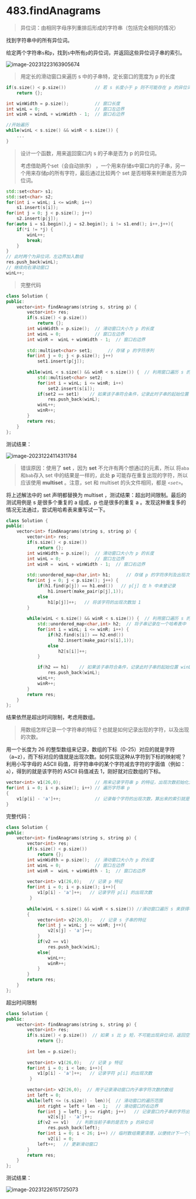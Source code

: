 # 483.findAnagrams

> 异位词：由相同字母序列重排后形成的字符串（包括完全相同的情况）

找到字符串中的所有异位词。

给定两个字符串`s`和`p`，找到`s`中所有`p`的异位词，并返回这些异位词子串的索引。

![image-20231223163905674](https://raw.githubusercontent.com/huibazdy/TyporaPicture/main/image-20231223163905674.png)





> 用定长的滑动窗口来遍历 s 中的子串特，定长窗口的宽度为 p 的长度

```c++
if(s.size() < p.size())           // 若 s 长度小于 p 则不可能存在 p 的异位词
    return {};

int winWidth = p.size();          // 窗口长度
int winL = 0;                     // 窗口左边界
int winR = windL + winWidth - 1;  // 窗口右边界

//开始遍历
while(winL < s.size() && winR < s.size()) {
    ...
}
```

> 设计一个函数，用来返回窗口内 s 的子串是否为 p 的异位词。
>
> 考虑借助两个set（会自动排序） ，一个用来存储s中窗口内的子串，另一个用来存储p的所有字符，最后通过比较两个 set 是否相等来判断是否为异位词。

```c++
std::set<char> s1;
std::set<char> s2;
for(int i = winL; i <= winR; i++)
    s1.insert(s[i]);
for(int j = 0; j < p.size(); j++)
    s2.insert(p[j]);
for(auto i = s1.begin(),j = s2.begin(); i != s1.end(); i++,j++){
    if(*i != *j) {
        winL++;
        break;
    }
}
// 此时两个为异位词，左边界加入数组
res.push_back(winL);
// 继续向右滑动窗口
winL++;  
```





> 完整代码

```c++
class Solution {
public:
    vector<int> findAnagrams(string s, string p) {
        vector<int> res;
        if(s.size() < p.size())
            return {};
        int winWidth = p.size();  // 滑动窗口大小为 p 的长度
        int winL = 0;             // 窗口左边界 
        int winR =  winL + winWidth - 1;  // 窗口右边界
        
        std::multiset<char> set1;      // 存储 p 的字符序列
        for(int j = 0; j < p.size(); j++)
            set1.insert(p[j]);
        
        while(winL < s.size() && winR < s.size()) {  // 利用窗口遍历 s 的定长子串
            std::multiset<char> set2;
            for(int i = winL; i <= winR; i++)
                set2.insert(s[i]);
            if(set2 == set1)    // 如果该子串符合条件，记录此时子串的起始位置 winL
                res.push_back(winL);
            winL++;
            winR++;
        }
        return res;
    }
};
```

测试结果：

![image-20231224114311784](https://raw.githubusercontent.com/huibazdy/TyporaPicture/main/image-20231224114311784.png)

> 错误原因：使用了 **set** ，因为 **set** 不允许有两个想通过的元素，所以 将`aba`和`bab`存入 set 中的结果是一样的，此处 **p** 可能存在重复出现的字符，所以应该使用 **multiset** 。注意，set 和 multiset 的头文件相同，都是 *`<set>`*。

将上述解法中的 set 声明都替换为 multiset ，测试结果：超出时间限制。最后的测试用例是 s 是很多个重复的 a 组成，p 也是很多的重复 a 。发现这种重复多的情况无法通过，尝试用哈希表来重写试一下。



```c++
class Solution {
public:
    vector<int> findAnagrams(string s, string p) {
        vector<int> res;
        if(s.size() < p.size())
            return {};
        int winWidth = p.size();  // 滑动窗口大小为 p 的长度
        int winL = 0;             // 窗口左边界 
        int winR =  winL + winWidth - 1;  // 窗口右边界
        
        std::unordered_map<char,int> h1;      // 存储 p 的字符序列及出现次数
        for(int j = 0; j < p.size(); j++) {
            if(h1.find(p[j]) == h1.end())   // p[j] 在 h 中未曾记录
                h1.insert(make_pair(p[j],1));
            else
                h1[p[j]]++;   // 将该字符的出现次数加 1
        }
        
        while(winL < s.size() && winR < s.size()) {  // 利用窗口遍历 s 的定长子串
            std::unordered_map<char,int> h2;  // 将子串记录在一个哈希表中
            for(int i = winL; i <= winR; i++) {
                if(h2.find(s[i]) == h2.end())
                    h2.insert(make_pair(s[i],1));
                else
                    h2[s[i]]++;
            }

            if(h2 == h1)    // 如果该子串符合条件，记录此时子串的起始位置 winL
                res.push_back(winL);
            winL++;
            winR++;
        }
        return res;
    }
};
```

结果依然是超出时间限制，考虑用数组。



> 用数组怎样记录一个字符串的特征？也就是如何记录出现的字符，以及出现的次数。

用一个长度为 26 的整型数组来记录，数组的下标（0-25）对应的就是字符（a~z），而下标对应的值就是出现次数。如何实现这种从字符到下标的映射呢？利用小写字母的 ASCII 码值，将字符串中的某个字符减去字符的字面值（例如：`a`），得到的就是该字符的 ASCII 码值减去 1，刚好就对应数组的下标。

```c++
vector<int> v1(26,0);             // 用来记录字符串 p 的特征，出现次数初始化为 0
for(int i = 0; i < p.size(); i++) // 遍历字符串 p
{
    v1[p[i] - 'a']++;             // 记录每个字符的出现次数，算出来的索引就是字符对应的ASCII码减1
}
```



完整代码：

```c++
class Solution {
public:
    vector<int> findAnagrams(string s, string p) {
        vector<int> res;
        if(s.size() < p.size())
            return {};
        int winWidth = p.size();  // 滑动窗口大小为 p 的长度
        int winL = 0;             // 窗口左边界 
        int winR =  winL + winWidth - 1;  // 窗口右边界
        
        vector<int> v1(26,0);   // 记录 p 特征
        for(int i = 0; i < p.size(); i++){
            v1[p[i] - 'a']++;   // 记录字符 p[i] 的出现次数
         }
        
        while(winL < s.size() && winR < s.size()) //滑动窗口遍历 s 来获得等长子串
        {
            vector<int> v2(26,0);   // 记录 s 子串的特征
            for(int j = winL; j <= winR; j++){
                v2[s[j] - 'a']++;
            }
            if(v2 == v1)
                res.push_back(winL);
            else{
                winL++;
                winR++;
            }
        }
        return res;
    }
};
```

超出时间限制



```c++
class Solution {
public:
    vector<int> findAnagrams(string s, string p) {
        vector<int> res;
        if(s.size() < p.size())  // 如果 s 比 p 短，不可能出现异位词，返回空数组
            return {};
        
        int len = p.size();
        
        vector<int> v1(26,0);   // 记录 p 特征
        for(int i = 0; i < len; i++){
            v1[p[i] - 'a']++;   // 记录字符 p[i] 的出现次数
         }
        
        vector<int> v2(26,0);  // 用于记录滑动窗口内子串字符次数的数组
        int left = 0;
        while(left <= (s.size() - len)){  // 滑动窗口的遍历范围
            int right = left + len - 1;   // 滑动窗口的右边界
            for(int j = left; j <= right; j++)   // 记录窗口内子串的字符出现次数
                v2[s[j] - 'a']++;
            if(v2 == v1)   // 判断当前子串的是否为 p 的异位词
                res.push_back(left);
            for(int i = 0; i < 26; i++) // 临时数组需要清理，以便统计下一个子串的字符出现次数
                v2[i] = 0;
            left++;   // 更新滑动窗口
        } 
        return res;
    }
};
```

测试结果：

![image-20231226151725073](https://raw.githubusercontent.com/huibazdy/TyporaPicture/main/image-20231226151725073.png)
